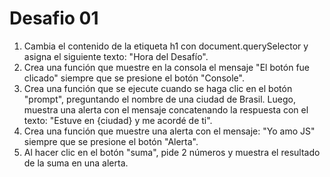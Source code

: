 # Desafio 01

1.  Cambia el contenido de la etiqueta h1 con document.querySelector y asigna el siguiente texto: "Hora del Desafío".
2. Crea una función que muestre en la consola el mensaje "El botón fue clicado" siempre que se presione el botón "Console".
3. Crea una función que se ejecute cuando se haga clic en el botón "prompt", preguntando el nombre de una ciudad de Brasil. Luego, muestra una alerta con el mensaje concatenando la respuesta con el texto: "Estuve en {ciudad} y me acordé de ti".
4. Crea una función que muestre una alerta con el mensaje: "Yo amo JS" siempre que se presione el botón "Alerta".
5. Al hacer clic en el botón "suma", pide 2 números y muestra el resultado de la suma en una alerta.
